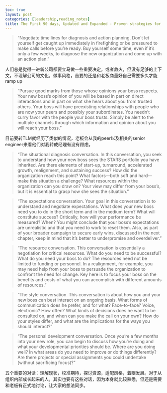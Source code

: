 ```yaml
---
toc: true
layout: post
categories: [leadership,reading_notes]
title: The First 90 days, Updated and Expanded - Proven strategies for getting up to speed faster and smarter - 13
---
```

> “Negotiate time lines for diagnosis and action planning. Don’t let yourself get caught up immediately in firefighting or be pressured to make calls before you’re ready. Buy yourself some time, even if it’s only a few weeks, to diagnose the new organization and come up with an action plan.”

人们总是觉得一进新公司都要立马做一些重要决定，或者救火，但没有足够的上下文，不理解公司的文化，做事风格，首要的还是和老板商量好自己需要多久才能ramp up

> “Pursue good marks from those whose opinions your boss respects. Your new boss’s opinion of you will be based in part on direct interactions and in part on what she hears about you from trusted others. Your boss will have preexisting relationships with people who are now your peers and possibly your subordinates. You needn’t curry favor with the people your boss trusts. Simply be alert to the multiple channels through which information and opinion about you will reach your boss.”

目前要转TLM就经历了类似的情况，老板会从我的peer以及相关的senior engineer来看他们对我转成经理有没有顾虑。

> “The situational diagnosis conversation. In this conversation, you seek to understand how your new boss sees the STARS portfolio you have inherited. Are there elements of start-up, turnaround, accelerated growth, realignment, and sustaining success? How did the organization reach this point? What factors—both soft and hard—make this situation a challenge? What resources within the organization can you draw on? Your view may differ from your boss’s, but it is essential to grasp how she sees the situation.”

> “The expectations conversation. Your goal in this conversation is to understand and negotiate expectations. What does your new boss need you to do in the short term and in the medium term? What will constitute success? Critically, how will your performance be measured? When? You might conclude that your boss’s expectations are unrealistic and that you need to work to reset them. Also, as part of your broader campaign to secure early wins, discussed in the next chapter, keep in mind that it’s better to underpromise and overdeliver.”

> “The resource conversation. This conversation is essentially a negotiation for critical resources. What do you need to be successful? What do you need your boss to do? The resources need not be limited to funding or personnel. In a realignment, for example, you may need help from your boss to persuade the organization to confront the need for change. Key here is to focus your boss on the benefits and costs of what you can accomplish with different amounts of resources.”

> “The style conversation. This conversation is about how you and your new boss can best interact on an ongoing basis. What forms of communication does he prefer, and for what? Face-to-face? Voice, electronic? How often? What kinds of decisions does he want to be consulted on, and when can you make the call on your own? How do your styles differ, and what are the implications for the ways you should interact?”

> “The personal development conversation. Once you’re a few months into your new role, you can begin to discuss how you’re doing and what your developmental priorities should be. Where are you doing well? In what areas do you need to improve or do things differently? Are there projects or special assignments you could undertake (without sacrificing focus)?”

五个重要的对话：理解现状，校准期待，探讨资源，适配风格，着眼发展。对于从组织内部成长起来的人，其实也要有这些对话，因为本身就比较熟悉，但还是需要和老板有正式地讨论，让大家的想法同步。


